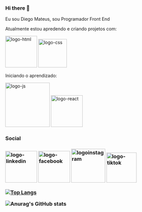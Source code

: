 ### Hi there 👋

<p>Eu sou Diego Mateus, sou Programador Front End<p/>
<p>Atualmente estou apredendo e criando projetos com:<p/>
  <img src="https://img.shields.io/badge/HTML5-E34F26?style=for-the-badge&logo=html5&logoColor=white" alt="logo-html" width="100px"/>
  <img src="https://img.shields.io/badge/CSS3-1572B6?style=for-the-badge&logo=css3&logoColor=white" alt="logo-css" width="90px"/>
<br>
<p>Iniciando o aprendizado:<p/>
  <img src="https://img.shields.io/badge/JavaScript-F7DF1E?style=for-the-badge&logo=javascript&logoColor=black" alt="logo-js" width="140px"/>
  <img src="https://img.shields.io/badge/React-20232A?style=for-the-badge&logo=react&logoColor=61DAFB" alt="logo-react" width="100px"/>
<br>
<h3>Social<h3/>
  <a href="https://www.linkedin.com/in/diego-mateus-785336250/" target="_blank"><img src="https://img.shields.io/badge/LinkedIn-0077B5?style=for-the-badge&logo=linkedin&logoColor=white" alt="logo-linkedin" width="100px"><a/>
  <a href="https://www.facebook.com/diegomateus.silvapereira/" target="blank"><img src="https://img.shields.io/badge/Facebook-1877F2?style=for-the-badge&logo=facebook&logoColor=white" alt="logo-facebook" width="100px"><a/>
  <a href="https://www.instagram.com/diegomteus/" target="blank"><img src="https://img.shields.io/badge/Instagram-E4405F?style=for-the-badge&logo=instagram&logoColor=white" alt="logoinstagram" width="107px"><a/>
  <a href="https://www.tiktok.com/@diegomateusdev" target="blank"><img src="https://img.shields.io/badge/TikTok-000000?style=for-the-badge&logo=tiktok&logoColor=white" alt="logo-tiktok" width="95px"><a/>

[![Top Langs](https://github-readme-stats.vercel.app/api/top-langs/?username=diegomateusdev)](https://github.com/anuraghazra/github-readme-stats)


![Anurag's GitHub stats](https://github-readme-stats.vercel.app/api?username=diegomateusdev&show_icons=true)
